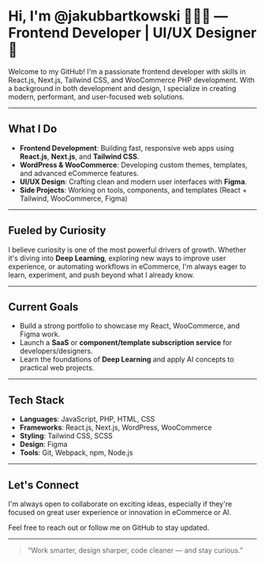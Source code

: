 # Hi, I'm @jakubbartkowski 👨🏻‍💻 — Frontend Developer | UI/UX Designer 🌱

Welcome to my GitHub! I'm a passionate frontend developer with skills in React.js, Next.js, Tailwind CSS, and WooCommerce PHP development. With a background in both development and design, I specialize in creating modern, performant, and user-focused web solutions.

---

## What I Do

- **Frontend Development**: Building fast, responsive web apps using **React.js**, **Next.js**, and **Tailwind CSS**.
- **WordPress & WooCommerce**: Developing custom themes, templates, and advanced eCommerce features.
- **UI/UX Design**: Crafting clean and modern user interfaces with **Figma**.
- **Side Projects**: Working on tools, components, and templates (React + Tailwind, WooCommerce, Figma)

---

## Fueled by Curiosity

I believe curiosity is one of the most powerful drivers of growth. Whether it's diving into **Deep Learning**, exploring new ways to improve user experience, or automating workflows in eCommerce, I'm always eager to learn, experiment, and push beyond what I already know.

---

## Current Goals

- Build a strong portfolio to showcase my React, WooCommerce, and Figma work.
- Launch a **SaaS** or **component/template subscription service** for developers/designers.
- Learn the foundations of **Deep Learning** and apply AI concepts to practical web projects.

---

## Tech Stack

- **Languages**: JavaScript, PHP, HTML, CSS
- **Frameworks**: React.js, Next.js, WordPress, WooCommerce
- **Styling**: Tailwind CSS, SCSS
- **Design**: Figma
- **Tools**: Git, Webpack, npm, Node.js

---

## Let's Connect

I'm always open to collaborate on exciting ideas, especially if they're focused on great user experience or innovation in eCommerce or AI.

Feel free to reach out or follow me on GitHub to stay updated.

---

> “Work smarter, design sharper, code cleaner — and stay curious.”


<!---
Jakubbartkowski/Jakubbartkowski is a ✨ special ✨ repository because its `README.md` (this file) appears on your GitHub profile.
You can click the Preview link to take a look at your changes.
--->
